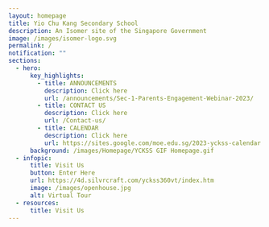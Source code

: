 ```yaml
---
layout: homepage
title: Yio Chu Kang Secondary School
description: An Isomer site of the Singapore Government
image: /images/isomer-logo.svg
permalink: /
notification: ""
sections:
  - hero:
      key_highlights:
        - title: ANNOUNCEMENTS
          description: Click here
          url: /announcements/Sec-1-Parents-Engagement-Webinar-2023/
        - title: CONTACT US
          description: Click here
          url: /Contact-us/
        - title: CALENDAR
          description: Click here
          url: https://sites.google.com/moe.edu.sg/2023-yckss-calendar
      background: /images/Homepage/YCKSS GIF Homepage.gif
  - infopic:
      title: Visit Us
      button: Enter Here
      url: https://4d.silvrcraft.com/yckss360vt/index.htm
      image: /images/openhouse.jpg
      alt: Virtual Tour
  - resources:
      title: Visit Us
---
```

